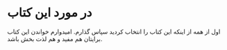 
# در مورد این کتاب 

اول از همه از اینکه این کتاب را انتخاب کردید سپاس گذارم. امیدوارم خواندن این کتاب برایتان هم مفید و هم لذت بخش باشد.
